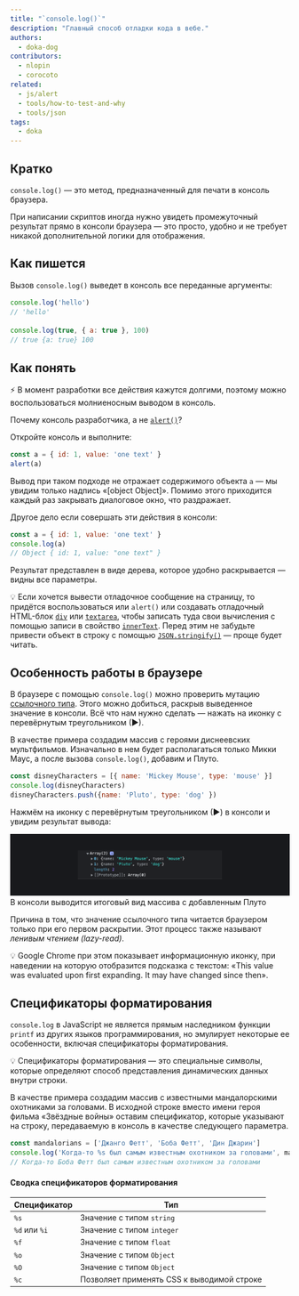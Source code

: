 ```yaml
---
title: "`console.log()`"
description: "Главный способ отладки кода в вебе."
authors:
  - doka-dog
contributors:
  - nlopin
  - corocoto
related:
  - js/alert
  - tools/how-to-test-and-why
  - tools/json
tags:
  - doka
---
```


## Кратко

`console.log()` — это метод, предназначенный для печати в консоль браузера.

При написании скриптов иногда нужно увидеть промежуточный результат прямо в консоли браузера — это просто, удобно и не требует никакой дополнительной логики для отображения.

## Как пишется

Вызов `console.log()` выведет в консоль все переданные аргументы:

```js
console.log('hello')
// 'hello'

console.log(true, { a: true }, 100)
// true {a: true} 100
```

## Как понять

⚡️ В момент разработки все действия кажутся долгими, поэтому можно воспользоваться молниеносным выводом в консоль.

Почему консоль разработчика, а не [`alert()`](/js/alert/)?

Откройте консоль и выполните:

```js
const a = { id: 1, value: 'one text' }
alert(a)
```

Вывод при таком подходе не отражает содержимого объекта `а` — мы увидим только надпись «[object Object]». Помимо этого приходится каждый раз закрывать диалоговое окно, что раздражает.

Другое дело если совершать эти действия в консоли:

```js
const a = { id: 1, value: 'one text' }
console.log(a)
// Object { id: 1, value: "one text" }
```

Результат представлен в виде дерева, которое удобно раскрывается — видны все параметры.

<aside>

💡 Если хочется вывести отладочное сообщение на страницу, то придётся воспользоваться или `alert()` или создавать отладочный HTML-блок [`div`](/html/div/) или [`textarea`](/html/textarea/), чтобы записать туда свои вычисления с помощью записи в свойство [`innerText`](/js/element-innertext/). Перед этим не забудьте привести объект в строку с помощью [`JSON.stringify()`](/tools/json/#preobrazovanie-v-json) — проще будет читать.

</aside>

## Особенность работы в браузере

В браузере с помощью `console.log()` можно проверить мутацию [ссылочного типа](/js/ref-type-vs-value-type/). Этого можно добиться, раскрыв выведенное значение в консоли. Всё что нам нужно сделать — нажать на иконку с перевёрнутым треугольником (►).

В качестве примера создадим массив с героями диснеевских мультфильмов. Изначально в нем будет располагаться только Микки Маус, а после вызова `console.log()`, добавим и Плуто.

```js
const disneyCharacters = [{ name: 'Mickey Mouse', type: 'mouse' }]
console.log(disneyCharacters)
disneyCharacters.push({name: 'Pluto', type: 'dog' })
```

Нажмём на иконку с перевёрнутым треугольником (►) в консоли и увидим результат вывода:

![В консоли отображается массив с обоими героями](images/track-mutation.png)
В консоли выводится итоговый вид массива с добавленным Плуто

Причина в том, что значение ссылочного типа читается браузером только при его первом раскрытии. Этот процесс также называют _ленивым чтением (lazy-read)_.

<aside>

💡 Google Chrome при этом показывает информационную иконку, при наведении на которую отобразится подсказка с текстом: «This value was evaluated upon first expanding. It may have changed since then».

</aside>

## Cпецификаторы форматирования

`console.log` в JavaScript не является прямым наследником функции `printf` из других языков программирования, но эмулирует некоторые ее особенности, включая спецификаторы форматирования.

<aside>

💡 Спецификаторы форматирования — это специальные символы, которые определяют способ представления динамических данных внутри строки.

</aside>

В качестве примера создадим массив с известными мандалорскими охотниками за головами. В исходной строке вместо имени героя фильма «Звёздные войны» оставим спецификатор, которые указывают на строку, передаваемую в консоль в качестве следующего параметра.

```js
const mandalorians = ['Джанго Фетт', 'Боба Фетт', 'Дин Джарин']
console.log('Когда-то %s был самым известным охотником за головами', mandalorians[1])
// Когда-то Боба Фетт был самым известным охотником за головами
```

#### Сводка спецификаторов форматирования

| Спецификатор | Тип |
| --- | --- |
| `%s` | Значение с типом `string` |
| `%d` или `%i` | Значение с типом `integer` |
| `%f` | Значение с типом `float` |
| `%o` | Значение с типом `Object` |
| `%O` | Значение с типом `Object` |
| `%c` | Позволяет применять CSS к выводимой строке |


